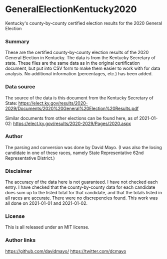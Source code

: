 # GeneralElectionKentucky2020
Kentucky's county-by-county certified election results for the 2020 General Election


### Summary
These are the certified county-by-county election results of the 2020 General
Election in Kentucky. The data is from the Kentucky Secretary of state. These
files are the same data as in the original certification document, but put into
CSV form to make them easier to work with for data analysis. No additional
information (percentages, etc.) has been added.

### Data source
The source of the data is this document from the Kentucky Secretary of State:
https://elect.ky.gov/results/2020-2029/Documents/2020%20General%20Election%20Results.pdf

Similar documents from other elections can be found here, as of 2021-01-02:
https://elect.ky.gov/results/2020-2029/Pages/2020.aspx

### Author
The parsing and conversion was done by David Mayo. (I was also the losing
candidate in one of these races, namely State Representative 62nd
Representative District.)

### Disclaimer
The accuracy of the data here is not guaranteed. I have not checked each entry.
I have checked that the county-by-county data for each candidate does sum up to
the listed total for that candidate, and that the totals listed in all races
are accurate. There were no discrepencies found. This work was all done on
2021-01-01 and 2021-01-02.

### License
This is all released under an MIT license.

### Author links
https://github.com/davidmayo/
https://twitter.com/dcmayo
